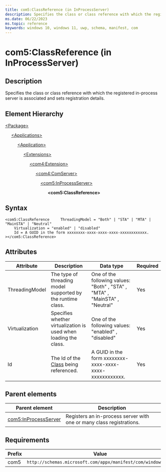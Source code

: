 ```yaml
---
title: com5:ClassReference (in InProcessServer)
description: Specifies the class or class reference with which the registered in-process server is associated and sets registration details. (com5:InProcessServerClassReference)
ms.date: 06/22/2023
ms.topic: reference
keywords: windows 10, windows 11, uwp, schema, manifest, com
---
```


# com5:ClassReference (in InProcessServer)



## Description

Specifies the class or class reference with which the registered in-process server is associated and sets registration details.

## Element Hierarchy
[\<Package\>](element-package.md)

&nbsp;&nbsp;&nbsp;&nbsp; [\<Applications\>](element-applications.md)

&nbsp;&nbsp;&nbsp;&nbsp; &nbsp;&nbsp;&nbsp;&nbsp; [\<Application\>](element-application.md)

&nbsp;&nbsp;&nbsp;&nbsp; &nbsp;&nbsp;&nbsp;&nbsp; &nbsp;&nbsp;&nbsp;&nbsp; [\<Extensions\>](element-1-extensions.md)

&nbsp;&nbsp;&nbsp;&nbsp; &nbsp;&nbsp;&nbsp;&nbsp; &nbsp;&nbsp;&nbsp;&nbsp; &nbsp;&nbsp;&nbsp;&nbsp; [\<com4:Extension\>](element-com4-extension.md)

&nbsp;&nbsp;&nbsp;&nbsp; &nbsp;&nbsp;&nbsp;&nbsp; &nbsp;&nbsp;&nbsp;&nbsp; &nbsp;&nbsp;&nbsp;&nbsp; &nbsp;&nbsp;&nbsp;&nbsp; [\<com4:ComServer\>](element-com4-comserver.md)

&nbsp;&nbsp;&nbsp;&nbsp; &nbsp;&nbsp;&nbsp;&nbsp; &nbsp;&nbsp;&nbsp;&nbsp; &nbsp;&nbsp;&nbsp;&nbsp;&nbsp;&nbsp;&nbsp;&nbsp; &nbsp;&nbsp;&nbsp;&nbsp; [\<com5:InProcessServer\>](element-com5-inprocessserver.md)

&nbsp;&nbsp;&nbsp;&nbsp; &nbsp;&nbsp;&nbsp;&nbsp; &nbsp;&nbsp;&nbsp;&nbsp; &nbsp;&nbsp;&nbsp;&nbsp; &nbsp;&nbsp;&nbsp;&nbsp; &nbsp;&nbsp;&nbsp;&nbsp; &nbsp;&nbsp;&nbsp;&nbsp; **&lt;com5:ClassReference&gt;**


## Syntax
```syntax
<com5:ClassReference     ThreadingModel = "Both" | "STA" | "MTA" | "MainSTA" | "Neutral"
    Virtualization = "enabled" | "disabled"
    Id = A GUID in the form xxxxxxxx-xxxx-xxxx-xxxx-xxxxxxxxxxxx.
></com5:ClassReference>
```


## Attributes

| Attribute | Description | Data type | Required |
| -----------| -------------| -----------| ----------|
| ThreadingModel | The type of threading model supported by the runtime class. | One of the following values: "Both" , "STA" , "MTA" , "MainSTA" , "Neutral"| Yes |
| Virtualization | Specifies whether virtualization is used when loading the class. | One of the following values: "enabled" , "disabled"| Yes |
| Id | The Id of the [Class](element-com4-class.md) being referenced. | A GUID in the form xxxxxxxx-xxxx-xxxx-xxxx-xxxxxxxxxxxx.| Yes |

## Parent elements

| Parent element | Description |
|-|-|
| [com5:InProcessServer](element-com5-inprocessserver.md) | Registers an in-process server with one or many class registrations. |

## Requirements
| Prefix | Value |
| ---------------| -------------------------------------------------------------|
| com5 | `http://schemas.microsoft.com/appx/manifest/com/windows10/5` |
